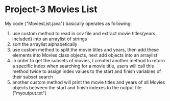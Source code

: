 # Project-3 Movies List

My code ("MoviesList.java") basically operates as following:
1. use custom method to read in csv file and extract movie titles(years included) into an arraylist of strings 
2. sort the arraylist alphabetically
3. use custom method to split the movie titles and years, then add these elements into Movies class objects, 
   next add objects into an arraylist
4. in order to get the subsets of movies, I created another method to return a specific index when searching for a
   movie title, users will call this method twice to assign index values to the start and finish variables of their 
   subset search
5. another custom method will print the movie titles and years of all Movies objects between the start and finish indexes
   to the output file ("myoutput.txt")
